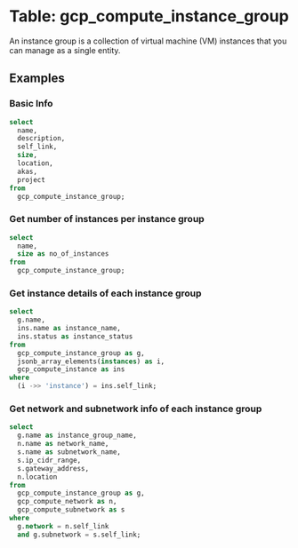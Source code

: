 # Table: gcp_compute_instance_group

An instance group is a collection of virtual machine (VM) instances that you can manage as a single entity.

## Examples

### Basic Info

```sql
select
  name,
  description,
  self_link,
  size,
  location,
  akas,
  project
from
  gcp_compute_instance_group;
```

### Get number of instances per instance group

```sql
select
  name,
  size as no_of_instances
from
  gcp_compute_instance_group;
```

### Get instance details of each instance group

```sql
select
  g.name,
  ins.name as instance_name,
  ins.status as instance_status
from
  gcp_compute_instance_group as g,
  jsonb_array_elements(instances) as i,
  gcp_compute_instance as ins
where
  (i ->> 'instance') = ins.self_link;
```

### Get network and subnetwork info of each instance group

```sql
select
  g.name as instance_group_name,
  n.name as network_name,
  s.name as subnetwork_name,
  s.ip_cidr_range,
  s.gateway_address,
  n.location
from
  gcp_compute_instance_group as g,
  gcp_compute_network as n,
  gcp_compute_subnetwork as s
where
  g.network = n.self_link
  and g.subnetwork = s.self_link;
```
